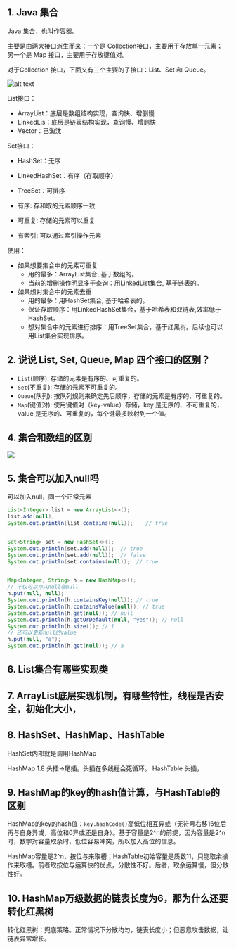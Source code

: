 

## 1. Java 集合

Java 集合，也叫作容器。

主要是由两大接口派生而来：一个是 Collection接口，主要用于存放单一元素；另一个是 Map 接口，主要用于存放键值对。

对于Collection 接口，下面又有三个主要的子接口：List、Set 和 Queue。


![alt text](https://cdn.jsdelivr.net/gh/sword4869/pic1@main/images/202407112132729.png)


List接口：
- ArrayList：底层是数组结构实现，查询快、增删慢
- LinkedLis：底层是链表结构实现，查询慢、增删快
- Vector：已淘汰

Set接口：
- HashSet：无序
- LinkedHashSet：有序（存取顺序）
- TreeSet：可排序


- 有序: 存和取的元素顺序一致
- 可重复: 存储的元索可以重复
- 有索引: 可以通过索引操作元素

使用：
- 如果想要集合中的元素可重复
    - 用的最多：ArrayList集合, 基于数组的。
    - 当前的增删操作明显多于查询：用LinkedList集合, 基于链表的。
- 如果想对集合中的元素去重
    - 用的最多：用HashSet集合, 基于哈希表的。
    - 保证存取顺序：用LinkedHashSet集合，基于哈希表和双链表,效率低于HashSet。
    - 想对集合中的元素进行排序：用TreeSet集合，基于红黑树。后续也可以用List集合实现排序。

## 2. 说说 List, Set, Queue, Map 四个接口的区别？

-   `List`(顺序): 存储的元素是有序的、可重复的。
-   `Set`(不重复): 存储的元素不可重复的。
-   `Queue`(队列): 按队列规则来确定先后顺序，存储的元素是有序的、可重复的。
-   `Map`(键值对): 使用键值对（key-value）存储，key 是无序的、不可重复的，value 是无序的、可重复的，每个键最多映射到一个值。

## 4. 集合和数组的区别

![](https://cdn.jsdelivr.net/gh/sword4869/pic1@main/images/202407112132730.jpg)


## 5. 集合可以加入null吗

可以加入null，同一个正常元素
```java
List<Integer> list = new ArrayList<>();
list.add(null);
System.out.println(list.contains(null));    // true


Set<String> set = new HashSet<>();
System.out.println(set.add(null));  // true
System.out.println(set.add(null));  // false
System.out.println(set.contains(null));  // true


Map<Integer, String> h = new HashMap<>();
// 不仅可以存入null和null
h.put(null, null);
System.out.println(h.containsKey(null)); // true
System.out.println(h.containsValue(null)); // true
System.out.println(h.get(null)); // null
System.out.println(h.getOrDefault(null, "yes")); // null
System.out.println(h.size()); // 1
// 还可以更新null的value
h.put(null, "a");
System.out.println(h.get(null)); // a
```

## 6. List集合有哪些实现类
## 7. ArrayList底层实现机制，有哪些特性，线程是否安全，初始化大小，

## 8. HashSet、HashMap、HashTable
HashSet内部就是调用HashMap

HashMap 1.8 头插→尾插。头插在多线程会死循环。
HashTable 头插，


## 9. HashMap的key的hash值计算，与HashTable的区别

HashMap的key的hash值：`key.hashCode()`高低位相互异或（无符号右移16位后再与自身异或，高位和0异或还是自身）。基于容量是2^n的前提，因为容量是2^n时，数字对容量取余时，低位容易冲突，所以加入高位的信息。

HashMap容量是2^n，按位与来取槽；HashTable初始容量是质数11，只能取余操作来取槽。前者取按位与运算快的优点，分散性不好。后者，取余运算慢，但分散性好。

## 10. HashMap万级数据的链表长度为6，那为什么还要转化红黑树

转化红黑树：兜底策略。正常情况下分散均匀，链表长度小；但恶意攻击数据，让链表异常增长。